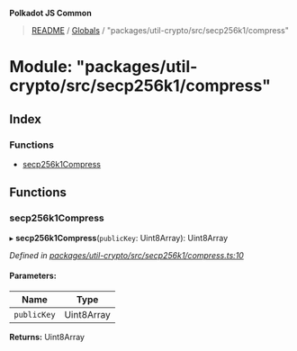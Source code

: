 **Polkadot JS Common**

> [README](../README.md) / [Globals](../globals.md) / "packages/util-crypto/src/secp256k1/compress"

# Module: "packages/util-crypto/src/secp256k1/compress"

## Index

### Functions

* [secp256k1Compress](_packages_util_crypto_src_secp256k1_compress_.md#secp256k1compress)

## Functions

### secp256k1Compress

▸ **secp256k1Compress**(`publicKey`: Uint8Array): Uint8Array

*Defined in [packages/util-crypto/src/secp256k1/compress.ts:10](https://github.com/polkadot-js/common/blob/13ae8665/packages/util-crypto/src/secp256k1/compress.ts#L10)*

#### Parameters:

Name | Type |
------ | ------ |
`publicKey` | Uint8Array |

**Returns:** Uint8Array
